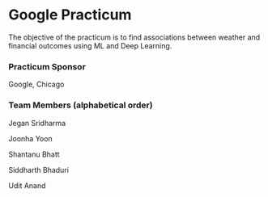 # Google Practicum

The objective of the practicum is to find associations between weather and financial outcomes using ML and Deep Learning.

### Practicum Sponsor
Google, Chicago

### Team Members (alphabetical order)

Jegan Sridharma

Joonha Yoon

Shantanu Bhatt

Siddharth Bhaduri

Udit Anand


